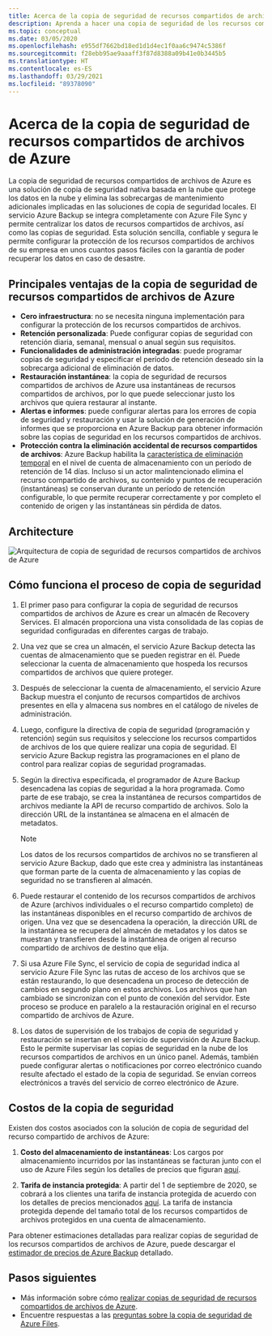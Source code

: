 ```yaml
---
title: Acerca de la copia de seguridad de recursos compartidos de archivos de Azure
description: Aprenda a hacer una copia de seguridad de los recursos compartidos de archivos de Azure en el almacén de Recovery Services.
ms.topic: conceptual
ms.date: 03/05/2020
ms.openlocfilehash: e955df7662bd18ed1d1d4ec1f0aa6c9474c5386f
ms.sourcegitcommit: f28ebb95ae9aaaff3f87d8388a09b41e0b3445b5
ms.translationtype: HT
ms.contentlocale: es-ES
ms.lasthandoff: 03/29/2021
ms.locfileid: "89378090"
---
```

# <a name="about-azure-file-share-backup"></a>Acerca de la copia de seguridad de recursos compartidos de archivos de Azure

La copia de seguridad de recursos compartidos de archivos de Azure es una solución de copia de seguridad nativa basada en la nube que protege los datos en la nube y elimina las sobrecargas de mantenimiento adicionales implicadas en las soluciones de copia de seguridad locales. El servicio Azure Backup se integra completamente con Azure File Sync y permite centralizar los datos de recursos compartidos de archivos, así como las copias de seguridad. Esta solución sencilla, confiable y segura le permite configurar la protección de los recursos compartidos de archivos de su empresa en unos cuantos pasos fáciles con la garantía de poder recuperar los datos en caso de desastre.

## <a name="key-benefits-of-azure-file-share-backup"></a>Principales ventajas de la copia de seguridad de recursos compartidos de archivos de Azure

* **Cero infraestructura**: no se necesita ninguna implementación para configurar la protección de los recursos compartidos de archivos.
* **Retención personalizada**: Puede configurar copias de seguridad con retención diaria, semanal, mensual o anual según sus requisitos.
* **Funcionalidades de administración integradas**: puede programar copias de seguridad y especificar el período de retención deseado sin la sobrecarga adicional de eliminación de datos.
* **Restauración instantánea**: la copia de seguridad de recursos compartidos de archivos de Azure usa instantáneas de recursos compartidos de archivos, por lo que puede seleccionar justo los archivos que quiera restaurar al instante.
* **Alertas e informes**: puede configurar alertas para los errores de copia de seguridad y restauración y usar la solución de generación de informes que se proporciona en Azure Backup para obtener información sobre las copias de seguridad en los recursos compartidos de archivos.
* **Protección contra la eliminación accidental de recursos compartidos de archivos**: Azure Backup habilita la [característica de eliminación temporal](../storage/files/storage-files-prevent-file-share-deletion.md) en el nivel de cuenta de almacenamiento con un período de retención de 14 días. Incluso si un actor malintencionado elimina el recurso compartido de archivos, su contenido y puntos de recuperación (instantáneas) se conservan durante un período de retención configurable, lo que permite recuperar correctamente y por completo el contenido de origen y las instantáneas sin pérdida de datos.

## <a name="architecture"></a>Architecture

![Arquitectura de copia de seguridad de recursos compartidos de archivos de Azure](./media/azure-file-share-backup-overview/azure-file-shares-backup-architecture.png)

## <a name="how-the-backup-process-works"></a>Cómo funciona el proceso de copia de seguridad

1. El primer paso para configurar la copia de seguridad de recursos compartidos de archivos de Azure es crear un almacén de Recovery Services. El almacén proporciona una vista consolidada de las copias de seguridad configuradas en diferentes cargas de trabajo.

2. Una vez que se crea un almacén, el servicio Azure Backup detecta las cuentas de almacenamiento que se pueden registrar en él. Puede seleccionar la cuenta de almacenamiento que hospeda los recursos compartidos de archivos que quiere proteger.

3. Después de seleccionar la cuenta de almacenamiento, el servicio Azure Backup muestra el conjunto de recursos compartidos de archivos presentes en ella y almacena sus nombres en el catálogo de niveles de administración.

4. Luego, configure la directiva de copia de seguridad (programación y retención) según sus requisitos y seleccione los recursos compartidos de archivos de los que quiere realizar una copia de seguridad. El servicio Azure Backup registra las programaciones en el plano de control para realizar copias de seguridad programadas.

5. Según la directiva especificada, el programador de Azure Backup desencadena las copias de seguridad a la hora programada. Como parte de ese trabajo, se crea la instantánea de recursos compartidos de archivos mediante la API de recurso compartido de archivos. Solo la dirección URL de la instantánea se almacena en el almacén de metadatos.

    >[!NOTE]
    >Los datos de los recursos compartidos de archivos no se transfieren al servicio Azure Backup, dado que este crea y administra las instantáneas que forman parte de la cuenta de almacenamiento y las copias de seguridad no se transfieren al almacén.

6. Puede restaurar el contenido de los recursos compartidos de archivos de Azure (archivos individuales o el recurso compartido completo) de las instantáneas disponibles en el recurso compartido de archivos de origen. Una vez que se desencadena la operación, la dirección URL de la instantánea se recupera del almacén de metadatos y los datos se muestran y transfieren desde la instantánea de origen al recurso compartido de archivos de destino que elija.

7. Si usa Azure File Sync, el servicio de copia de seguridad indica al servicio Azure File Sync las rutas de acceso de los archivos que se están restaurando, lo que desencadena un proceso de detección de cambios en segundo plano en estos archivos. Los archivos que han cambiado se sincronizan con el punto de conexión del servidor. Este proceso se produce en paralelo a la restauración original en el recurso compartido de archivos de Azure.

8. Los datos de supervisión de los trabajos de copia de seguridad y restauración se insertan en el servicio de supervisión de Azure Backup. Esto le permite supervisar las copias de seguridad en la nube de los recursos compartidos de archivos en un único panel. Además, también puede configurar alertas o notificaciones por correo electrónico cuando resulte afectado el estado de la copia de seguridad. Se envían correos electrónicos a través del servicio de correo electrónico de Azure.

## <a name="backup-costs"></a>Costos de la copia de seguridad

Existen dos costos asociados con la solución de copia de seguridad del recurso compartido de archivos de Azure:

1. **Costo del almacenamiento de instantáneas**: Los cargos por almacenamiento incurridos por las instantáneas se facturan junto con el uso de Azure Files según los detalles de precios que figuran [aquí](https://azure.microsoft.com/pricing/details/storage/files/).

2. **Tarifa de instancia protegida**: A partir del 1 de septiembre de 2020, se cobrará a los clientes una tarifa de instancia protegida de acuerdo con los detalles de precios mencionados [aquí](https://azure.microsoft.com/pricing/details/backup/). La tarifa de instancia protegida depende del tamaño total de los recursos compartidos de archivos protegidos en una cuenta de almacenamiento.

Para obtener estimaciones detalladas para realizar copias de seguridad de los recursos compartidos de archivos de Azure, puede descargar el [estimador de precios de Azure Backup](https://aka.ms/AzureBackupCostEstimates) detallado.  

## <a name="next-steps"></a>Pasos siguientes

* Más información sobre cómo [realizar copias de seguridad de recursos compartidos de archivos de Azure](backup-afs.md).
* Encuentre respuestas a las [preguntas sobre la copia de seguridad de Azure Files](backup-azure-files-faq.md).
